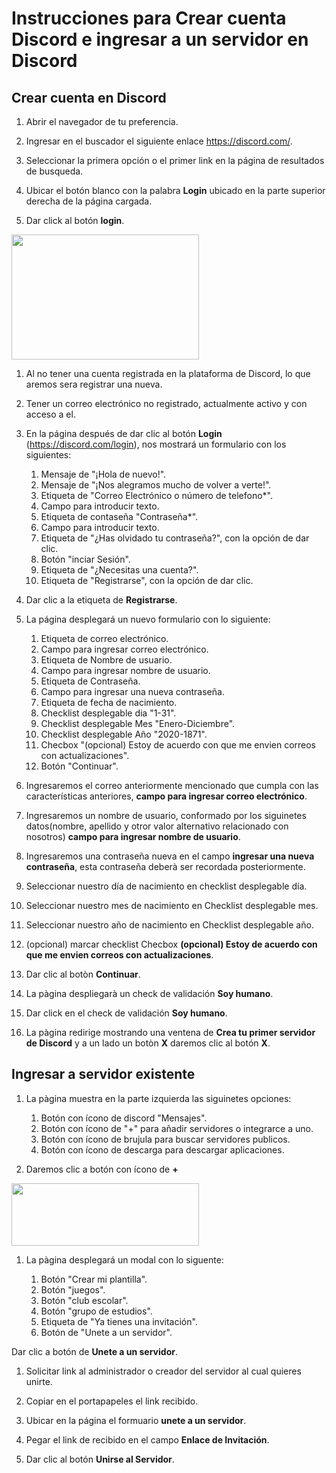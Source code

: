 # Instrucciones para Crear cuenta Discord e ingresar a un servidor en Discord

## Crear cuenta en Discord

1. Abrir el navegador de tu preferencia.

1. Ingresar en el buscador el siguiente enlace https://discord.com/.

1. Seleccionar la primera opción o el primer link en la página de resultados de busqueda.

1. Ubicar el botón blanco con la palabra **Login** ubicado en la parte superior derecha de la página cargada.

1. Dar click al botón **login**.

  <img src="https://user-images.githubusercontent.com/132395694/235979917-342fc5ea-6f74-4bad-bf54-14ecd4e8b88f.jpeg"  width="300px" height="200px" />
  
   

1. Al no tener una cuenta registrada en la plataforma de Discord, lo que aremos sera registrar una nueva.

1. Tener un correo electrónico no registrado, actualmente activo y con acceso a el.

1. En la página después de dar clic al botón **Login** (https://discord.com/login), nos mostrará un formulario con los siguientes:  
    1. Mensaje de "¡Hola de nuevo!".
    1. Mensaje de "¡Nos alegramos mucho de volver a verte!".
    1. Etiqueta de "Correo Electrónico o número de telefono*".
    1. Campo para introducir texto.
    1. Etiqueta de contaseña "Contraseña*".
    1. Campo para introducir texto.
    1. Etiqueta de "¿Has olvidado tu contraseña?", con la opción de dar clic.	
    1. Botón "inciar Sesión".
    1. Etiqueta de "¿Necesitas una cuenta?".
    1. Etiqueta de "Registrarse", con la opción de dar clic.

1. Dar clic a la etiqueta de **Registrarse**.

1. La página desplegará un nuevo formulario con lo siguiente:
	
    1. Etiqueta de correo electrónico.
    1. Campo para ingresar correo electrónico.
    1. Etiqueta de Nombre de usuario.
    1. Campo para ingresar nombre de usuario.
    1. Etiqueta de Contraseña.
    1. Campo para ingresar una nueva contraseña.
    1. Etiqueta de fecha de nacimiento.
    1. Checklist desplegable dia "1-31".
    1. Checklist desplegable Mes "Enero-Diciembre".
    1. Checklist desplegable Año "2020-1871".
    1. Checbox "(opcional) Estoy de acuerdo con que me envien correos con actualizaciones".
    1. Botón "Continuar".

1. Ingresaremos el correo anteriormente mencionado que cumpla con las características anteriores, **campo para ingresar correo electrónico**.

1. Ingresaremos un nombre de usuario, conformado por los siguinetes datos(nombre, apellido y otror valor alternativo relacionado con nosotros) **campo para ingresar nombre de usuario**.

1. Ingresaremos una contraseña nueva en el campo **ingresar una nueva contraseña**, esta contraseña deberà ser recordada posteriormente.

1. Seleccionar nuestro día de nacimiento en checklist desplegable día.

1. Seleccionar nuestro mes de nacimiento en Checklist desplegable mes. 

1. Seleccionar nuestro año de nacimiento en Checklist desplegable año.

1. (opcional) marcar checklist Checbox **(opcional) Estoy de acuerdo con que me envien correos con actualizaciones**.

1. Dar clic al botòn **Continuar**.


1. La pàgina despliegarà un check de validación **Soy humano**.

1. Dar click en el check de validación **Soy humano**.

1. La pàgina redirige mostrando una ventena de **Crea tu primer servidor de Discord** y a un lado un botòn **X** daremos clic al botón **X**.

## Ingresar a servidor existente

1. La pàgina muestra en la parte izquierda las siguinetes opciones:

    1. Botón con ícono de discord "Mensajes".
    1. Botón con ícono de "+" para añadir servidores o integrarce a uno.
    1. Botón con ícono de brujula para buscar servidores publicos.
    1. Botón con ícono de descarga para descargar aplicaciones.

1. Daremos clic a botón con ícono de **+**
<img src="https://user-images.githubusercontent.com/132395694/235980472-8a7def37-58fa-40cf-b9df-b05bb5526348.png"  width="300px" height="100px" />
  
 

1. La pàgina desplegará un modal con lo siguente:

    1. Botón "Crear mi plantilla".
    1. Botón "juegos".
    1. Botón "club escolar".
    1. Botón "grupo de estudios".
    1. Etiqueta de "Ya tienes una invitación".
    1. Botón de "Unete a un servidor".

Dar clic a botón de **Unete a un servidor**.  

1. Solicitar link al administrador o creador del servidor al cual quieres unirte.

1. Copiar en el portapapeles el link recibido.

1. Ubicar en la página el formuario **unete a un servidor**.

1. Pegar el link de recibido en el campo **Enlace de Invitación**.

1. Dar clic al botón **Unirse al Servidor**.


